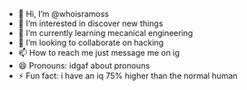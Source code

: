- 👋 Hi, I’m @whoisramoss
- 👀 I’m interested in discover new things
- 🌱 I’m currently learning mecanical engineering
- 💞️ I’m looking to collaborate on hacking
- 📫 How to reach me just message me on ig
- 😄 Pronouns: idgaf about pronouns
- ⚡ Fun fact: i have an iq 75% higher than the normal human

<!---
whoisramoss/whoisramoss is a ✨ special ✨ repository because its `README.md` (this file) appears on your GitHub profile.
You can click the Preview link to take a look at your changes.
--->
